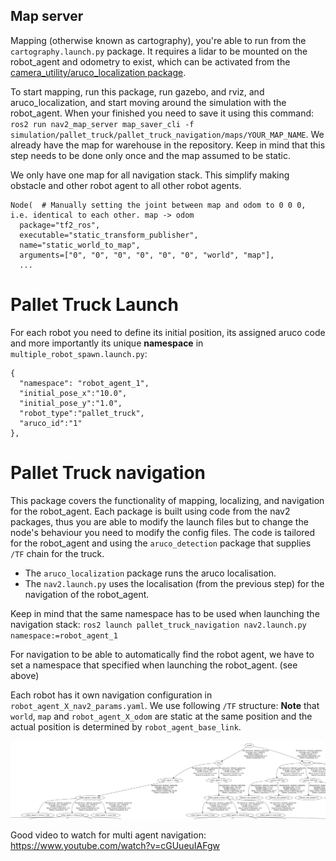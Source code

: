 

## Map server

Mapping (otherwise known as cartography), you're able to run from the `cartography.launch.py` package. It requires a lidar to be mounted on the robot_agent and odometry to exist, which can be activated from the [camera_utility/aruco_localization package](camera_utility/aruco_localization). 

To start mapping, run this package, run gazebo, and rviz, and aruco_localization, and start moving around the simulation with the robot_agent. When your finished you need to save it using this command: `ros2 run nav2_map_server map_saver_cli -f simulation/pallet_truck/pallet_truck_navigation/maps/YOUR_MAP_NAME`. We already have the map for warehouse in the repository. Keep in mind that this step needs to be done only once and the map assumed to be static.

We only have one map for all navigation stack. This simplify making obstacle and other robot agent to all other robot agents.

```
Node(  # Manually setting the joint between map and odom to 0 0 0, i.e. identical to each other. map -> odom
  package="tf2_ros",
  executable="static_transform_publisher",
  name="static_world_to_map",
  arguments=["0", "0", "0", "0", "0", "0", "world", "map"],
  ...
```
# Pallet Truck Launch


For each robot you need to define its initial position, its assigned aruco code and more importantly its unique **namespace** in `multiple_robot_spawn.launch.py`:
```
{
  "namespace": "robot_agent_1", 
  "initial_pose_x":"10.0", 
  "initial_pose_y":"1.0", 
  "robot_type":"pallet_truck", 
  "aruco_id":"1"
},
```

# Pallet Truck navigation

This package covers the functionality of mapping, localizing, and navigation for the robot_agent. Each package is built using code from the nav2 packages, thus you are able to modify the launch files but to change the node's behaviour you need to modify the config files. The code is tailored for the robot_agent and using the `aruco_detection` package that supplies `/TF` chain for the truck.

- The `aruco_localization` package runs the aruco localisation.
- The `nav2.launch.py` uses the localisation (from the previous step) for the  navigation of the robot_agent.

Keep in mind that the same namespace has to be used when launching the navigation stack:  `ros2 launch pallet_truck_navigation nav2.launch.py namespace:=robot_agent_1`

For navigation to be able to automatically find the robot agent, we have to set a namespace that specified when launching the robot_agent. (see above)

Each robot has it own navigation configuration in `robot_agent_X_nav2_params.yaml`. We use following `/TF` structure:
**Note** that `world`, `map` and `robot_agent_X_odom` are static at the same position and the actual position is determined by `robot_agent_base_link`.


![view_frames.png](view_frames.png)

Good video to watch for multi agent navigation: https://www.youtube.com/watch?v=cGUueuIAFgw
